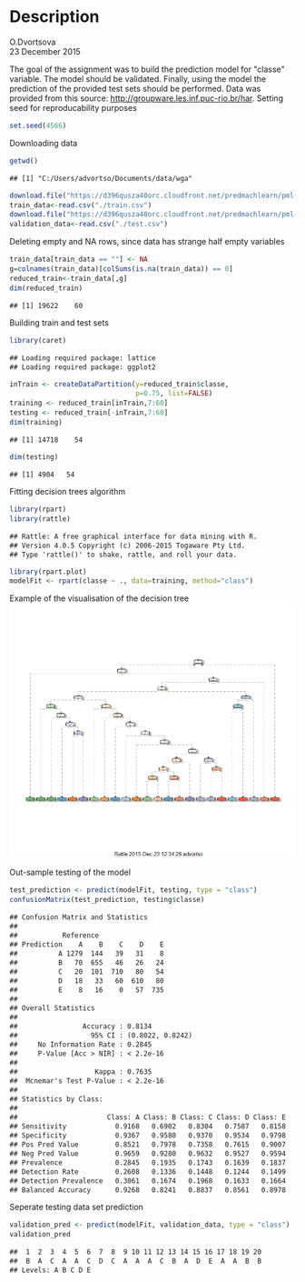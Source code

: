 # Description
O.Dvortsova  
23 December 2015  

The goal of the assignment was to build the prediction model for "classe" variable. The model should be validated. Finally, using the model the prediction of the provided test sets should be performed. Data was provided from this source: http://groupware.les.inf.puc-rio.br/har.
Setting seed for reproducability purposes 


```r
set.seed(4566)
```

Downloading data

```r
getwd()
```

```
## [1] "C:/Users/advortso/Documents/data/wga"
```

```r
download.file("https://d396qusza40orc.cloudfront.net/predmachlearn/pml-training.csv",destfile="./train.csv")
train_data<-read.csv("./train.csv")
download.file("https://d396qusza40orc.cloudfront.net/predmachlearn/pml-testing.csv",destfile="./test.csv")
validation_data<-read.csv("./test.csv")
```
Deleting empty and NA rows, since data has strange half empty variables 

```r
train_data[train_data == ""] <- NA                                                   
g=colnames(train_data)[colSums(is.na(train_data)) == 0]
reduced_train<-train_data[,g]
dim(reduced_train)
```

```
## [1] 19622    60
```

Building train and test sets

```r
library(caret)
```

```
## Loading required package: lattice
## Loading required package: ggplot2
```

```r
inTrain <- createDataPartition(y=reduced_train$classe,
                               p=0.75, list=FALSE)
training <- reduced_train[inTrain,7:60]
testing <- reduced_train[-inTrain,7:60]
dim(training)
```

```
## [1] 14718    54
```

```r
dim(testing)
```

```
## [1] 4904   54
```
Fitting decision trees algorithm

```r
library(rpart)
library(rattle)
```

```
## Rattle: A free graphical interface for data mining with R.
## Version 4.0.5 Copyright (c) 2006-2015 Togaware Pty Ltd.
## Type 'rattle()' to shake, rattle, and roll your data.
```

```r
library(rpart.plot)
modelFit <- rpart(classe ~ ., data=training, method="class")
```
Example of the visualisation of the decision tree
![](code_files/figure-html/unnamed-chunk-6-1.png) 


Out-sample testing of the model

```r
test_prediction <- predict(modelFit, testing, type = "class")
confusionMatrix(test_prediction, testing$classe)
```

```
## Confusion Matrix and Statistics
## 
##           Reference
## Prediction    A    B    C    D    E
##          A 1279  144   39   31    8
##          B   70  655   46   26   24
##          C   20  101  710   80   54
##          D   18   33   60  610   80
##          E    8   16    0   57  735
## 
## Overall Statistics
##                                           
##                Accuracy : 0.8134          
##                  95% CI : (0.8022, 0.8242)
##     No Information Rate : 0.2845          
##     P-Value [Acc > NIR] : < 2.2e-16       
##                                           
##                   Kappa : 0.7635          
##  Mcnemar's Test P-Value : < 2.2e-16       
## 
## Statistics by Class:
## 
##                      Class: A Class: B Class: C Class: D Class: E
## Sensitivity            0.9168   0.6902   0.8304   0.7587   0.8158
## Specificity            0.9367   0.9580   0.9370   0.9534   0.9798
## Pos Pred Value         0.8521   0.7978   0.7358   0.7615   0.9007
## Neg Pred Value         0.9659   0.9280   0.9632   0.9527   0.9594
## Prevalence             0.2845   0.1935   0.1743   0.1639   0.1837
## Detection Rate         0.2608   0.1336   0.1448   0.1244   0.1499
## Detection Prevalence   0.3061   0.1674   0.1968   0.1633   0.1664
## Balanced Accuracy      0.9268   0.8241   0.8837   0.8561   0.8978
```
Seperate testing data set prediction

```r
validation_pred <- predict(modelFit, validation_data, type = "class")
validation_pred
```

```
##  1  2  3  4  5  6  7  8  9 10 11 12 13 14 15 16 17 18 19 20 
##  B  A  C  A  A  C  D  C  A  A  A  C  B  A  D  E  A  A  B  B 
## Levels: A B C D E
```


